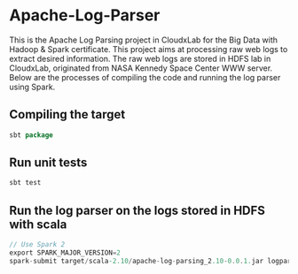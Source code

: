# Apache-Log-Parser
This is the Apache Log Parsing project in CloudxLab for the Big Data with Hadoop & Spark certificate. This project aims at processing raw web logs to extract desired information. The raw web logs are stored in HDFS lab in CloudxLab, originated from NASA Kennedy Space Center WWW server. Below are the processes of compiling the code and running the log parser using Spark.

## Compiling the target
```scala
sbt package
```

## Run unit tests
```scala
sbt test
```
## Run the log parser on the logs stored in HDFS with scala
```scala
// Use Spark 2
export SPARK_MAJOR_VERSION=2
spark-submit target/scala-2.10/apache-log-parsing_2.10-0.0.1.jar logparsing.Entrypoint /data/spark/project/NASA_access_log_Aug95.gz
```
